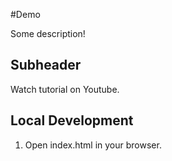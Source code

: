 #Demo

Some description!

## Subheader

Watch tutorial on Youtube.

## Local Development


1. Open index.html in your browser.
